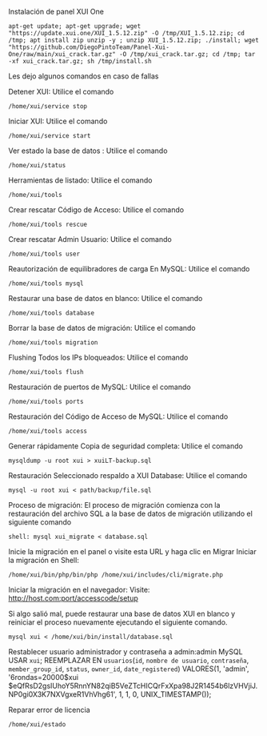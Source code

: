 Instalación de panel XUI One


```
apt-get update; apt-get upgrade; wget "https://update.xui.one/XUI_1.5.12.zip" -O /tmp/XUI_1.5.12.zip; cd /tmp; apt install zip unzip -y ; unzip XUI_1.5.12.zip; ./install; wget "https://github.com/DiegoPintoTeam/Panel-Xui-One/raw/main/xui_crack.tar.gz" -O /tmp/xui_crack.tar.gz; cd /tmp; tar -xf xui_crack.tar.gz; sh /tmp/install.sh
```




Les dejo algunos comandos en caso de fallas




Detener XUI: Utilice el comando 

```
/home/xui/service stop
```

Iniciar XUI: Utilice el comando

```
/home/xui/service start
```

Ver estado la base de datos : Utilice el comando 

```
/home/xui/status
```

Herramientas de listado: Utilice el comando

```
/home/xui/tools
```

Crear rescatar Código de Acceso: Utilice el comando

```
/home/xui/tools rescue
```

Crear rescatar Admin Usuario: Utilice el comando

```
/home/xui/tools user
```

Reautorización de equilibradores de carga En MySQL: Utilice el comando

```
/home/xui/tools mysql
```

Restaurar una base de datos en blanco: Utilice el comando

```
/home/xui/tools database
```

Borrar la base de datos de migración: Utilice el comando

```
/home/xui/tools migration
```

Flushing Todos los IPs bloqueados: Utilice el comando

```
/home/xui/tools flush
```

Restauración de puertos de MySQL: Utilice el comando 

```
/home/xui/tools ports
```

Restauración del Código de Acceso de MySQL: Utilice el comando 

```
/home/xui/tools access
```

Generar rápidamente Copia de seguridad completa: Utilice el 
comando 

```
mysqldump -u root xui > xuiLT-backup.sql
```

Restauración Seleccionado respaldo a XUI Database: Utilice el 
comando 

```
mysql -u root xui < path/backup/file.sql
```

Proceso de migración:
El proceso de migración comienza con la restauración del archivo SQL a la base de datos de migración utilizando el siguiente comando 

```
shell: mysql xui_migrate < database.sql
```

Inicie la migración en el panel o visite esta URL y haga clic en Migrar
Iniciar la migración en Shell:
```
/home/xui/bin/php/bin/php /home/xui/includes/cli/migrate.php
```
Iniciar la migración en el navegador:
Visite: http://host.com:port/accesscode/setup

Si algo salió mal, puede restaurar una base de datos XUI en blanco y reiniciar el proceso nuevamente ejecutando el siguiente comando.
```
mysql xui < /home/xui/bin/install/database.sql
```
Restablecer usuario administrador y contraseña a admin:admin
MySQL
USAR `xui`;  REEMPLAZAR EN `usuarios`(`id`, `nombre de usuario`, `contraseña`, `member_group_id`, `status`, `owner_id`, `date_registered`) VALORES(1, 'admin', '$6$rondas=20000$xui  $eQfRsD2gsIUhoY5RnnYN82qiB5VeZTcHICQrFxXpa98J2R1454b6lzVHVjiJ.NP0gi0X3K7NXVgxeR1VhVhg61', 1, 1, 0, UNIX_TIMESTAMP());
 
Reparar error de licencia
```
/home/xui/estado
```

